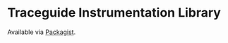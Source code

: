 # Traceguide Instrumentation Library

Available via [Packagist](https://packagist.org/packages/traceguide/api-php).


